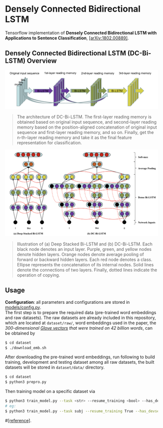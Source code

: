 # Densely Connected Bidirectional LSTM
Tensorflow implementation of **Densely Connected Bidirectional LSTM with Applications to Sentence Classification**, [[arXiv:1802.00889]](https://arxiv.org/pdf/1802.00889.pdf).

## Densely Connected Bidirectional LSTM (DC-Bi-LSTM) Overview
![model_graph_1](/docs/model_graph_1.png)
> The architecture of DC-Bi-LSTM. The first-layer reading memory is obtained based on original input sequence, and second-layer reading memory based on the position-aligned concatenation of original input sequence and first-layer reading memory, and so on. Finally, get the n-th-layer reading memory and take it as the final feature representation for classification.

![model_graph_2](/docs/model_graph_2.png)
> Illustration of (a) Deep Stacked Bi-LSTM and (b) DC-Bi-LSTM. Each black node denotes an input layer. Purple, green, and yellow nodes denote hidden layers. Orange nodes denote average pooling of forward or backward hidden layers. Each red node denotes a class. Ellipse represents the concatenation of its internal nodes. Solid lines denote the connections of two layers. Finally, dotted lines indicate the operation of copying.


## Usage
**Configuration**: all parameters and configurations are stored in [models/config.py](/models/config.py).  
The first step is to prepare the required data (pre-trained word embeddings and raw datasets). The raw datasets are already included in this repository, which are located at `dataset/raw/`, word embeddings used in the paper, the _300-dimensional [Glove vectors](https://nlp.stanford.edu/projects/glove/) that were trained on 42 billion words_, can be obtained by
```bash
$ cd dataset
$ ./download_emb.sh
```
After downloading the pre-trained word embeddings, run following to build training, development and testing dataset among all raw datasets, the built datasets will be stored in `dataset/data/` directory.
```bash
$ cd dataset
$ python3 prepro.py
```
Then training model on a specific dataset via
```bash
$ python3 train_model.py --task <str> --resume_training <bool> --has_devset <bool>
# eg:
$ python3 train_model.py --task subj --resume_training True --has_devset False
```
#[[reference]](https://github.com/IsaacChanghau/Dense_BiLSTM).
